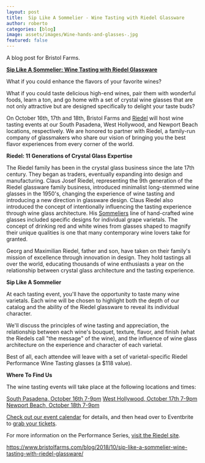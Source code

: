 ```yaml
---
layout: post
title:  Sip Like A Sommelier - Wine Tasting with Riedel Glassware
author: roberto
categories: [blog]
image: assets/images/Wine-hands-and-glasses-.jpg
featured: false
---
```

A blog post for Bristol Farms.

**[Sip Like A Sommelier: Wine Tasting with Riedel Glassware][id]**

What if you could enhance the flavors of your favorite wines?

What if you could taste delicious high-end wines, pair them with wonderful foods, learn a ton, and go home with a set of crystal wine glasses that are not only attractive but are designed specifically to delight your taste buds?

On October 16th, 17th and 18th, Bristol Farms and [Riedel](https://www.riedel.com/en-us) will host wine tasting events at our South Pasadena, West Hollywood, and Newport Beach locations, respectively. We are honored to partner with Riedel, a family-run company of glassmakers who share our vision of bringing you the best flavor experiences from every corner of the world.

**Riedel: 11 Generations of Crystal Glass Expertise**

The Riedel family has been in the crystal glass business since the late 17th century. They began as traders, eventually expanding into design and manufacturing. Claus Josef Riedel, representing the 9th generation of the Riedel glassware family business, introduced minimalist long-stemmed wine glasses in the 1950's, changing the experience of wine tasting and introducing a new direction in glassware design. Claus Riedel also introduced the concept of intentionally influencing the tasting experience through wine glass architecture. His [Sommeliers](https://www.riedel.com/en-us/features-promotions/collections/hand-made/sommeliers) line of hand-crafted wine glasses included specific designs for individual grape varietals. The concept of drinking red and white wines from glasses shaped to magnify their unique qualities is one that many contemporary wine lovers take for granted.

Georg and Maximilian Riedel, father and son, have taken on their family's mission of excellence through innovation in design. They hold tastings all over the world, educating thousands of wine enthusiasts a year on the relationship between crystal glass architecture and the tasting experience.

**Sip Like A Sommelier**

At each tasting event, you'll have the opportunity to taste many wine varietals. Each wine will be chosen to highlight both the depth of our catalog and the ability of the Riedel glassware to reveal its individual character.

We'll discuss the principles of wine tasting and appreciation, the relationship between each wine's bouquet, texture, flavor, and finish (what the Riedels call "the message" of the wine), and the influence of wine glass architecture on the experience and character of each varietal.

Best of all, each attendee will leave with a set of varietal-specific Riedel Performance Wine Tasting glasses (a $118 value).

**Where To Find Us**

The wine tasting events will take place at the following locations and times:

[South Pasadena, October 16th 7-9pm](https://www.eventbrite.com/e/sip-like-a-sommelier-at-bristol-farms-south-pasadena-tickets-50966941494)
[West Hollywood, October 17th 7-9pm](https://www.eventbrite.com/e/sip-like-a-sommelier-at-bristol-farms-west-hollywood-tickets-49866050700?aff=ebapi)
[Newport Beach, October 18th 7-9pm](https://www.eventbrite.com/e/sip-like-a-sommelier-at-bristol-farms-newport-beach-tickets-50496830379?aff=ebapi)

[Check out our event calendar](https://www.bristolfarms.com/stores/event/2408/sip-like-a-sommelier-with-riedel-glassware/) for details, and then head over to Eventbrite to [grab your tickets](https://www.eventbrite.com/o/bristol-farms-15579446036).

For more information on the Performance Series, [visit the Riedel site](https://www.riedel.com/en-us/features-promotions/collections/machine-made/riedel-performance).

https://www.bristolfarms.com/blog/2018/10/sip-like-a-sommelier-wine-tasting-with-riedel-glassware/

[id]: https://www.bristolfarms.com/blog/2018/10/sip-like-a-sommelier-wine-tasting-with-riedel-glassware/
